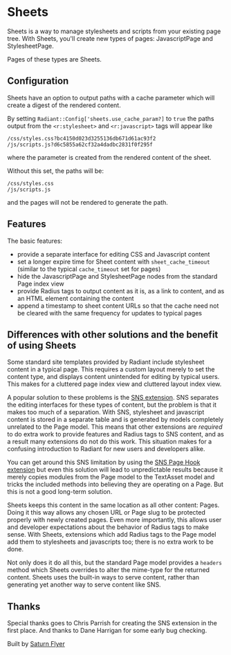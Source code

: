 # Sheets

Sheets is a way to manage stylesheets and scripts from your existing page tree. With Sheets, you'll create new types of pages: JavascriptPage and StylesheetPage.

Pages of these types are Sheets.

## Configuration

Sheets have an option to output paths with a cache parameter which will create a digest of the rendered content.

By setting `Radiant::Config['sheets.use_cache_param?]` to `true` the paths output from the `<r:stylesheet>` and `<r:javascript>` tags will appear like

	/css/styles.css?bc4150d023d3255136db671d61ac93f2
	/js/scripts.js?d6c5855a62cf32a4dadbc2831f0f295f
	
where the parameter is created from the rendered content of the sheet.
	
Without this set, the paths will be:

	/css/styles.css
	/js/scripts.js
	
and the pages will not be rendered to generate the path.

## Features

The basic features:

* provide a separate interface for editing CSS and Javascript content
* set a longer expire time for Sheet content with `sheet_cache_timeout` (similar to the typical `cache_timeout` set for pages)
* hide the JavascriptPage and StylesheetPage nodes from the standard Page index view
* provide Radius tags to output content as it is, as a link to content, and as an HTML element containing the content
* append a timestamp to sheet content URLs so that the cache need not be cleared with the same frequency for updates to typical pages

## Differences with other solutions and the benefit of using Sheets

Some standard site templates provided by Radiant include stylesheet content in a typical page. This requires a custom layout merely to set the content type, and displays content unintended for editing by typical users. This makes for a cluttered page index view and cluttered layout index view.

A popular solution to these problems is the [SNS extension](http://ext.radiantcms.org/extensions/53-sns). SNS separates the editing interfaces for these types of content, but the problem is that it makes too much of a separation. With SNS, stylesheet and javascript content is stored in a separate table and is generated by models completely unrelated to the Page model. This means that other extensions are *required* to do extra work to provide features and Radius tags to SNS content, and as a result many extensions do not do this work. This situation makes for a confusing introduction to Radiant for new users and developers alike.

You can get around this SNS limitation by using the [SNS Page Hook extension](http://ext.radiantcms.org/extensions/232-sns-page-hook) but even this solution will lead to unpredictable results because it merely copies modules from the Page model to the TextAsset model and tricks the included methods into believing they are operating on a Page. But this is not a good long-term solution.

Sheets keeps this content in the same location as all other content: Pages. Doing it this way allows any chosen URL or Page slug to be protected properly with newly created pages. Even more importantly, this allows user and developer expectations about the behavior of Radius tags to make sense. With Sheets, extensions which add Radius tags to the Page model add them to stylesheets and javascripts too; there is no extra work to be done.

Not only does it do all this, but the standard Page model provides a `headers` method which Sheets overrides to alter the mime-type for the returned content. Sheets uses the built-in ways to serve content, rather than generating yet another way to serve content like SNS.

## Thanks

Special thanks goes to Chris Parrish for creating the SNS extension in the first place. And thanks to Dane Harrigan for some early bug checking.

Built by [Saturn Flyer](http://www.saturnflyer.com)